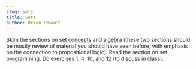 ```yaml
---
slug: sets
title: Sets
author: Brian Howard
---
```


Skim the sections on set [concepts](/docs/sets/concepts) and [algebra](/docs/sets/algebra) (these two sections
should be mostly review of material you should have seen before, with emphasis
on the connection to propositional logic). Read the section on set [programming](/docs/sets/programming).
Do [exercises 1, 4, 10, and 12](/docs/sets/programming#exercises) (to discuss in class).

